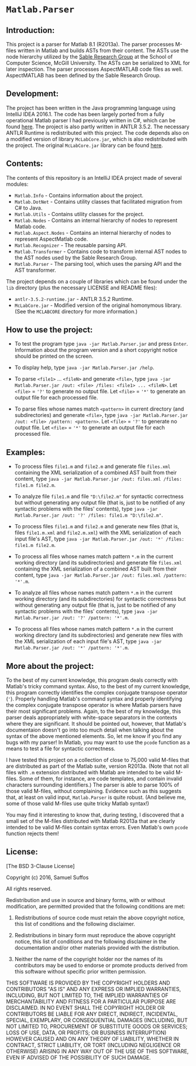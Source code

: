 # `Matlab.Parser`

## Introduction:

This project is a parser for Matlab 8.1 (R2013a). The parser processes M-files written in Matlab and builds ASTs from their content. The ASTs use the node hierarchy utilized by the [Sable Research Group](http://www.sable.mcgill.ca) at the School of Computer Science, McGill University. The ASTs can be serialized to XML for later inspection. The parser processes AspectMATLAB code files as well. AspectMATLAB has been defined by the Sable Research Group.

## Development:

The project has been written in the Java programming language using IntelliJ IDEA 2016.1. The code has been largely ported from a fully operational Matlab parser I had previously written in C#, which can be found [here](https://github.com/samuel-suffos/matlab-parser). The project is also partly written in ANTLR 3.5.2. The necessary ANTLR Runtime is redistributed with this project. The code depends also on a modified version of library `McLabCore.jar`, which is also redistributed with the project. The original `McLabCore.jar` library can be found [here](https://github.com/Sable/mclab-core).

## Contents:

The contents of this repository is an IntelliJ IDEA project made of several modules:

* `Matlab.Info` - Contains information about the project.
* `Matlab.DotNet` - Contains utility classes that facilitated migration from C# to Java.
* `Matlab.Utils` - Contains utility classes for the project.
* `Matlab.Nodes` - Contains an internal hierarchy of nodes to represent Matlab code.
* `Matlab.Aspect.Nodes` - Contains an internal hierarchy of nodes to represent AspectMatlab code.
* `Matlab.Recognizer` - The reusable parsing API.
* `Matlab.Transformer` - Contains code to transform internal AST nodes to the AST nodes used by the Sable Research Group.
* `Matlab.Parser` - The parsing tool, which uses the parsing API and the AST transformer.

The project depends on a couple of libraries which can be found under the `lib` directory (plus the necessary LICENSE and README files):

* `antlr-3.5.2-runtime.jar` - ANTLR 3.5.2 Runtime.
* `McLabCore.jar` - Modified version of the original homonymous library. (See the `MCLABCORE` directory for more information.)

## How to use the project:

* To test the program type `java -jar Matlab.Parser.jar` and press `Enter`. Information about the program version and a short copyright notice should be printed on the screen.

* To display help, type `java -jar Matlab.Parser.jar /help`.

* To parse `<file1>` ... `<fileN>` and generate `<file>`, type `java -jar Matlab.Parser.jar /out: <file> /files: <file1> ... <fileN>`. Let `<file>` = `'?'` to generate no output file. Let `<file>` = `'*'` to generate an output file for each processed file.

* To parse files whose names match `<pattern>` in current directory (and subdirectories) and generate `<file>`, type `java -jar Matlab.Parser.jar /out: <file> /pattern: <pattern>`. Let `<file>` = `'?'` to generate no output file. Let `<file>` = `'*'` to generate an output file for each processed file.

## Examples:

* To process files `file1.m` and `file2.m` and generate file `files.xml` containing the XML serialization of a combined AST built from their content, type `java -jar Matlab.Parser.jar /out: files.xml /files: file1.m file2.m`.

* To analyze file `file1.m` and file `"D:\file2.m"` for syntactic correctness but without generating any output file (that is, just to be notified of any syntactic problems with the files' contents), type `java -jar Matlab.Parser.jar /out: '?' /files: file1.m "D:\file2.m"`.

* To process files `file1.m` and `file2.m` and generate new files (that is, files `file1.m.xml` and `file2.m.xml`) with the XML serialization of each input file's AST, type `java -jar Matlab.Parser.jar /out: '*' /files: file1.m file2.m`.

* To process all files whose names match pattern `*.m` in the current working directory (and its subdirectories) and generate file `files.xml` containing the XML serialization of a combined AST built from their content, type `java -jar Matlab.Parser.jar /out: files.xml /pattern: '*'.m`.

* To analyze all files whose names match pattern `*.m` in the current working directory (and its subdirectories) for syntactic correctness but without generating any output file (that is, just to be notified of any syntactic problems with the files' contents), type `java -jar Matlab.Parser.jar /out: '?' /pattern: '*'.m`.

* To process all files whose names match pattern `*.m` in the current working directory (and its subdirectories) and generate new files with the XML serialization of each input file's AST, type `java -jar Matlab.Parser.jar /out: '*' /pattern: '*'.m`.

## More about the project:

To the best of my current knowledge, this program deals correctly with Matlab's tricky command syntax. Also, to the best of my current knowledge, this program correctly identifies the complex conjugate transpose operator (`'`). Properly handling Matlab's command syntax and properly identifying the complex conjugate transpose operator is where Matlab parsers have their most significant problems. Again, to the best of my knowledge, this parser deals appropriately with white-space separators in the contexts where they are significant. It should be pointed out, however, that Matlab's documentaion doesn't go into too much detail when talking about the syntax of the above mentioned elements. So, let me know if you find any bugs with my parser! In Matlab, you may want to use the `pcode` function as a means to test a file for syntactic correctness.

I have tested this project on a collection of close to 75,000 valid M-files that are distributed as part of the Matlab suite, version R2013a. (Note that not all files with `.m` extension distributed with Matlab are intended to be valid M-files. Some of them, for instance, are code templates, and contain invalid characters surrounding identifiers.) The parser is able to parse 100% of those valid M-files, without complaining. Evidence such as this suggests that, at least on valid input, `Matlab.Parser` is quite robust. (And believe me, some of those valid M-files use quite tricky Matlab syntax!)

You may find it interesting to know that, during testing, I discovered that a small set of the M-files distributed with Matlab R2013a that are clearly intended to be valid M-files contain syntax errors. Even Matlab's own `pcode` function rejects them!

## License:

[The BSD 3-Clause License]

Copyright (c) 2016, Samuel Suffos

All rights reserved.

Redistribution and use in source and binary forms, with or without modification, are permitted provided that the following conditions are met:

1. Redistributions of source code must retain the above copyright notice, this list of conditions and the following disclaimer.

2. Redistributions in binary form must reproduce the above copyright notice, this list of conditions and the following disclaimer in the documentation and/or other materials provided with the distribution.

3. Neither the name of the copyright holder nor the names of its contributors may be used to endorse or promote products derived from this software without specific prior written permission.

THIS SOFTWARE IS PROVIDED BY THE COPYRIGHT HOLDERS AND CONTRIBUTORS "AS IS" AND ANY EXPRESS OR IMPLIED WARRANTIES, INCLUDING, BUT NOT LIMITED TO, THE IMPLIED WARRANTIES OF MERCHANTABILITY AND FITNESS FOR A PARTICULAR PURPOSE ARE DISCLAIMED. IN NO EVENT SHALL THE COPYRIGHT HOLDER OR CONTRIBUTORS BE LIABLE FOR ANY DIRECT, INDIRECT, INCIDENTAL, SPECIAL, EXEMPLARY, OR CONSEQUENTIAL DAMAGES (INCLUDING, BUT NOT LIMITED TO, PROCUREMENT OF SUBSTITUTE GOODS OR SERVICES; LOSS OF USE, DATA, OR PROFITS; OR BUSINESS INTERRUPTION) HOWEVER CAUSED AND ON ANY THEORY OF LIABILITY, WHETHER IN CONTRACT, STRICT LIABILITY, OR TORT (INCLUDING NEGLIGENCE OR OTHERWISE) ARISING IN ANY WAY OUT OF THE USE OF THIS SOFTWARE, EVEN IF ADVISED OF THE POSSIBILITY OF SUCH DAMAGE.
